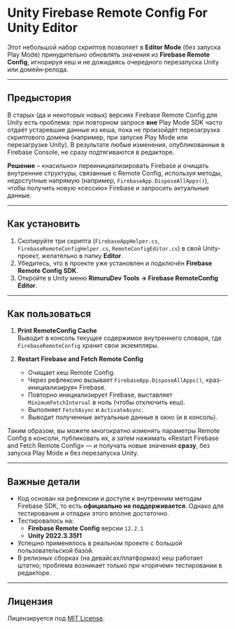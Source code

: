 # Unity Firebase Remote Config For Unity Editor

Этот небольшой набор скриптов позволяет в **Editor Mode** (без запуска Play Mode) принудительно обновлять значения из **Firebase Remote Config**, игнорируя кеш и не дожидаясь очередного перезапуска Unity или домейн‐релода.

---

## Предыстория

В старых (да и некоторых новых) версиях Firebase Remote Config для Unity есть проблема: при повторном запросе **вне** Play Mode SDK часто отдаёт устаревшие данные из кеша, пока не произойдёт перезагрузка скриптового домена (например, при запуске Play Mode или перезагрузке Unity). В результате любые изменения, опубликованные в Firebase Console, не сразу подтягиваются в редакторе.

**Решение** – «насильно» переинициализировать Firebase и очищать внутренние структуры, связанные с Remote Config, используя методы, недоступные напрямую (например, `FirebaseApp.DisposeAllApps()`), чтобы получить новую «сессию» Firebase и запросить актуальные данные.

---

## Как установить

1. Скопируйте три скрипта (`FirebaseAppHelper.cs`, `FirebaseRemoteConfigHelper.cs`, `RemoteConfigEditor.cs`) в свой Unity‐проект, желательно в папку **Editor**.
2. Убедитесь, что в проекте уже установлен и подключён **Firebase Remote Config SDK**.
3. Откройте в Unity меню **RimuruDev Tools → Firebase RemoteConfig Editor**.

---

## Как пользоваться

1. **Print RemoteConfig Cache**  
   Выводит в консоль текущее содержимое внутреннего словаря, где `FirebaseRemoteConfig` хранит свои экземпляры.

2. **Restart Firebase and Fetch Remote Config**
    - Очищает кеш Remote Config.
    - Через рефлексию вызывает `FirebaseApp.DisposeAllApps()`, «раз‐инициализируя» Firebase.
    - Повторно инициализирует Firebase, выставляет `MinimumFetchInterval` в ноль (чтобы отключить кеш).
    - Выполняет `FetchAsync` и `ActivateAsync`.
    - Выводит полученные актуальные данные в окно (и в консоль).

Таким образом, вы можете многократно изменять параметры Remote Config в консоли, публиковать их, а затем нажимать «Restart Firebase and Fetch Remote Config» — и получать новые значения **сразу**, без запуска Play Mode и без перезапуска Unity.

---

## Важные детали

- Код основан на рефлексии и доступе к внутренним методам Firebase SDK, то есть **официально не поддерживается**. Однако для тестирования и отладки этого вполне достаточно.
- Тестировалось на:
    - **Firebase Remote Config** версии `12.2.1`
    - **Unity 2022.3.35f1**
- Успешно применялось в реальном проекте с большой пользовательской базой.
- В релизных сборках (на девайсах/платформах) кеш работает штатно; проблема возникает только при «горячем» тестировании в редакторе.

---

## Лицензия

Лицензируется под [MIT License](LICENSE).